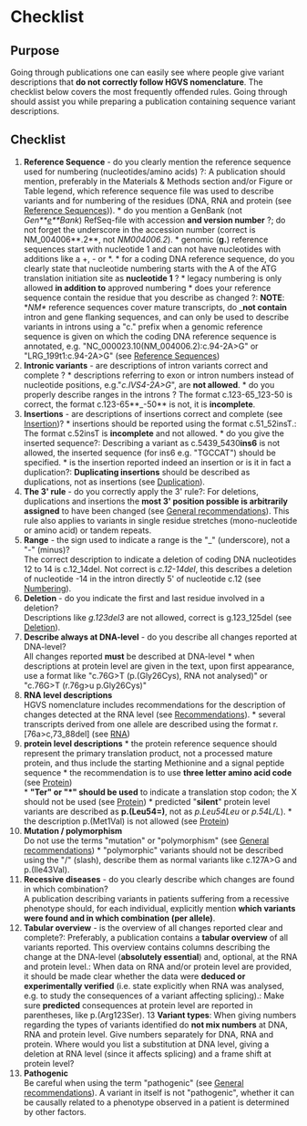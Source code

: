 # Checklist

## Purpose

Going through publications one can easily see where people give variant descriptions that **do not correctly follow HGVS nomenclature**. The checklist below covers the most frequently offended rules. Going through should assist you while preparing a publication containing sequence variant descriptions.

## Checklist

1.    **Reference Sequence** - do you clearly mention the reference sequence used for numbering (nucleotides/amino acids) ?: A publication should mention, preferably in the Materials & Methods section and/or Figure or Table legend, which reference sequence file was used to describe variants and for numbering of the residues (DNA, RNA and protein (see [Reference Sequences](../../background/refseq))).
    * do you mention a GenBank (not _Gen**<u>e</u>**Bank_) RefSeq-file with accession  **and version number** ?; do not forget the underscore in the accession number (correct is NM\_004006**.2**, not _NM004006.2_).
    * genomic (**g.**) reference sequences start with nucleotide 1 and can not have nucleotides with additions like a +, - or *.
    * for a coding DNA reference sequence, do you clearly state that nucleotide numbering starts with the A of the ATG translation initiation site as **nucleotide 1** ?
    * legacy numbering is only allowed **in addition to** approved numbering
    * does your reference sequence contain the residue that you describe as changed ?: **NOTE**: **NM\** reference sequences cover mature transcripts, do _**not contain** intron and gene flanking sequences, and can only be used to describe variants in introns using a "c." prefix when a genomic reference sequence is given on which the coding DNA reference sequence is annotated, e.g. "NC\_000023.10(NM\_004006.2):c.94-2A>G" or "LRG\_199t1:c.94-2A>G" (see [Reference Sequences](../../background/refseq/#DNAc))
2.    **Intronic variants** - are descriptions of intron variants correct and complete ?
    * descriptions referring to exon or intron numbers instead of nucleotide positions, e.g."_c.IVS4-2A>G_", are **not allowed**.
    * do you properly describe ranges in the introns ?  The format c.123-65\_123-50 is correct, the format c.123-65**\_-50** is not, it is **incomplete**.
3.    **Insertions** - are descriptions of insertions correct and complete (see [Insertion](../DNA/insertion))?
    * insertions should be reported using the format c.51\_52insT.: The format c.52insT is **incomplete** and not allowed.
    * do you give the inserted sequence?: Describing a variant as c.5439\_5430**ins6** is not allowed, the inserted sequence (for ins6 e.g. "TGCCAT") should be specified.
    * is the insertion reported indeed an insertion or is it in fact a duplication?: **Duplicating insertions** should be described as duplications, not as insertions (see [Duplication](../DNA/duplication)). 
4.    **The 3' rule** - do you correctly apply the 3' rule?: For deletions, duplications and insertions the **most 3' position possible is arbitrarily assigned** to have been changed (see [General recommendations](../general)). This rule also applies to variants in single residue stretches (mono-nucleotide or amino acid) or tandem repeats.
5.    **Range** - the sign used to indicate a range is the "\_" (underscore), not a "-" (minus)?  
    The correct description to indicate a deletion of coding DNA nucleotides 12 to 14 is c.12\_14del. Not correct is _c.12-14del_, this describes a deletion of nucleotide -14 in the intron directly 5' of nucleotide c.12 (see [Numbering](../../background/numbering)).
6.    **Deletion** - do you indicate the first and last residue involved in a deletion?  
    Descriptions like _g.123del3_ are not allowed, correct is g.123\_125del (see [Deletion](../DNA/deletion)).
7.    **Describe always at DNA-level** - do you describe all changes reported at DNA-level?  
    All changes reported **must** be described at DNA-level
    * when descriptions at protein level are given in the text, upon first appearance, use a format like "c.76G>T (p.(Gly26Cys), RNA not analysed)" or "c.76G>T (r.76g>u p.Gly26Cys)"
7.    **RNA level descriptions**  
    HGVS nomenclature includes recommendations for the description of changes detected at the RNA level (see [Recommendations](../RNA)).
    * several transcripts derived from one allele are described using the format r.[76a>c,73\_88del] (see [RNA](../RNA/alleles))
9.    **protein level descriptions**
    * the protein reference sequence should represent the primary translation product, not a processed mature protein, and thus include the starting Methionine and a signal peptide sequence
    * the recommendation is to use **three letter amino acid code** (see [Protein](../protein/))    
    * **"Ter" or "\*" should be used** to indicate a translation stop codon; the X should not be used (see [Protein](../protein/))
    * predicted "**silent**" protein level variants are described as **p.(Leu54=)**, not as _p.Leu54Leu_ or _p.54L/L_).
    * the description p.(Met1Val) is not allowed (see [Protein](../protein/substitution))
10.    **Mutation / polymorphism**  
    Do not use the terms "mutation" or "polymorphism" (see [General recommendations](../../background/basics))
    * "polymorphic" variants should not be described using the "/" (slash), describe them as normal variants like c.127A>G and p.(Ile43Val).
11.    **Recessive diseases** - do you clearly describe which changes are found in which combination?  
    A publication describing variants in patients suffering from a recessive phenotype should, for each individual, explicitly mention **which variants were found and in which combination (per allele)**.
12.    **Tabular overview** - is the overview of all changes reported clear and complete?: Preferably, a publication contains a **tabular overview** of all variants reported. This overview contains columns describing the change at the DNA-level (**absolutely essential**) and, optional, at the RNA and protein level.: When data on RNA and/or protein level are provided, it should be made clear whether the data were **deduced or experimentally verified** (i.e. state explicitly when RNA was analysed, e.g. to study the consequences of a variant affecting splicing).: Make sure **predicted** consequences at protein level are reported in parentheses, like p.(Arg123Ser).
13    **Variant types**: When giving numbers regarding the types of variants identified do **not mix numbers** at DNA, RNA and protein level. Give numbers separately for DNA, RNA and protein. Where would you list a substitution at DNA level, giving a deletion at RNA level (since it affects splicing) and a frame shift at protein level?
14.    **Pathogenic**  
    Be careful when using the term "pathogenic" (see [General recommendations](../../background/basics)). A variant in itself is not "pathogenic", whether it can be causally related to a phenotype observed in a patient is determined by other factors.